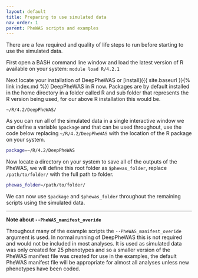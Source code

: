 ```yaml
---
layout: default
title: Preparing to use simulated data
nav_order: 1
parent: PheWAS scripts and examples
---
```


There are a few required and quality of life steps to run before starting to use the simulated data.

First open a BASH command line window and load the latest version of R available on your system:
`module load R/4.2.1`

Next locate your installation of DeepPheWAS or [install]({{ site.baseurl }}{% link index.md %}) DeepPheWAS in R now. Packages are by default installed in the home directory in a folder called R and sub folder that represents the R version being used, for our above R installation this would be.

`~/R/4.2/DeepPheWAS/`

As you can run all of the simulated data in a single interactive window we can define a variable `$package` and  that can be used throughout, use the code below replacing `~/R/4.2/DeepPheWAS` with the location of the R package on your system.

```bash
package=~/R/4.2/DeepPheWAS
```

Now locate a directory on your system to save all of the outputs of the PheWAS, we will define this root folder as `$phewas_folder`, replace `/path/to/folder/` with the full path to folder.

```bash
phewas_folder=/path/to/folder/
```

We can now use `$package` and `$phewas_folder` throughout the remaining scripts using the simulated data.

---

**Note about `--PheWAS_manifest_overide`**

Throughout many of the example scripts the `--PheWAS_manifest_overide` argument is used. In normal running of DeepPheWAS this is not required and would not be included in most analyses. It is used as simulated data was only created for 25 phenotypes and so a smaller version of the PheWAS manifest file was created for use in the examples, the default PheWAS manifest file will be appropriate for almost all analyses unless new phenotypes have been coded.
